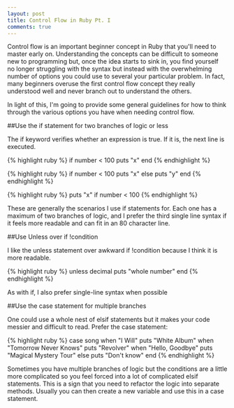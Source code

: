 ```yaml
---
layout: post
title: Control Flow in Ruby Pt. I
comments: true
---
```


Control flow is an important beginner concept in Ruby that you'll need to master
early on. Understanding the concepts can be difficult to someone new to
programming but, once the idea starts to sink in, you find yourself no longer
struggling with the syntax but instead with the overwhelming number of options
you could use to several your particular problem. In fact, many beginners
overuse the first control flow concept they really understood well and never
branch out to understand the others.

In light of this, I'm going to provide some general guidelines for how to think
through the various options you have when needing control flow.

##Use the if statement for two branches of logic or less

The if keyword verifies whether an expression is true. If it is, the next line
is executed. 

{% highlight ruby %}
if number < 100
  puts "x"
end
{% endhighlight %}

{% highlight ruby %}
if number < 100
  puts "x"
else
  puts "y"
end
{% endhighlight %}

{% highlight ruby %}
puts "x" if number < 100
{% endhighlight %}

These are generally the scenarios I use if statements for. Each one has a
maximum of two branches of logic, and I prefer the third single line syntax if
it feels more readable and can fit in an 80 character line.

##Use Unless over if !condition

I like the unless statement over awkward if !condition because I think it is
more readable.

{% highlight ruby %}
unless decimal
  puts "whole number"
end
{% endhighlight %}

As with if, I also prefer single-line syntax when possible

##Use the case statement for multiple branches

One could use a whole nest of elsif statements but it makes your code messier
and difficult to read. Prefer the case statement:

{% highlight ruby %}
case song
when "I Will"
  puts "White Album"
when "Tomorrow Never Knows"
  puts "Revolver"
when "Hello, Goodbye"
  puts "Magical Mystery Tour"
else
  puts "Don't know"
end
{% endhighlight %}

Sometimes you have multiple branches of logic but the conditions are a little
more complicated so you feel forced into a lot of complicated elsif statements.
This is a sign that you need to refactor the logic into separate methods.
Usually you can then create a new variable and use this in a case statement.
